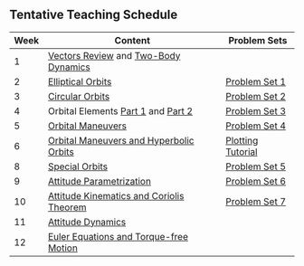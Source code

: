 ## Tentative Teaching Schedule

| Week | Content                                                                                                                                                                                                            | Problem Sets           |
| ---- | ------------------------------------------------------------------------------------------------------------------------------------------------------------------------------------------------------------------ | ---------------------- |
| 1    | [Vectors Review](https://www.angadhn.com/SpacecraftDynamics/orbital-mechanics/Lecture1/Lecture1.html) and [Two-Body Dynamics](https://www.angadhn.com/SpacecraftDynamics/orbital-mechanics/Lecture2/Lecture2.html) |                        |
| 2    | [Elliptical Orbits](https://www.angadhn.com/SpacecraftDynamics/orbital-mechanics/Lecture3/Lecture3.html)                                                                                                           | [Problem Set 1](https://www.angadhn.com/SpacecraftDynamics/unsolved_problems/PS1/PS1.html)     |
| 3    | [Circular Orbits](https://www.angadhn.com/SpacecraftDynamics/orbital-mechanics/Lecture4/Lecture4.html)                                                                                                             | [Problem Set 2](https://www.angadhn.com/SpacecraftDynamics/unsolved_problems/PS2/PS2.html)     |
| 4    | Orbital Elements [Part 1](https://www.angadhn.com/SpacecraftDynamics/orbital-mechanics/Lecture5/Lecture5.html) and [Part 2](https://www.angadhn.com/SpacecraftDynamics/orbital-mechanics/Lecture6/Lecture6.html)                                                                                                            | [Problem Set 3](https://www.angadhn.com/SpacecraftDynamics/unsolved_problems/PS3/PS3.html)     |
| 5    | [Orbital Maneuvers](https://www.angadhn.com/SpacecraftDynamics/orbital-mechanics/Lecture7/Lecture7.html)                                                                                                           | [Problem Set 4](https://www.angadhn.com/SpacecraftDynamics/unsolved_problems/PS4/PS4.html)     |
| 6    | [Orbital Maneuvers and Hyperbolic Orbits](https://www.angadhn.com/SpacecraftDynamics/orbital-mechanics/Lecture8/Lecture8.html)                                                                                     | [Plotting Tutorial](https://www.angadhn.com/SpacecraftDynamics/unsolved_problems/PS5/plotting_tutorial.html) |
| 8    | [Special Orbits](https://www.angadhn.com/SpacecraftDynamics/orbital-mechanics/Lecture12/Lecture12.html)                                                                                                            | [Problem Set 5](#)     |
| 9    | [Attitude Parametrization]()                                                                                                                                                                                       | [Problem Set 6](#)     |
| 10   | [Attitude Kinematics and Coriolis Theorem]()                                                                                                                                                                       | [Problem Set 7](#)     |
| 11   | [Attitude Dynamics]()                                                                                                                                                                                              |                        |
| 12   | [Euler Equations and Torque-free Motion]()                                                                                                                                                                         |                        |

